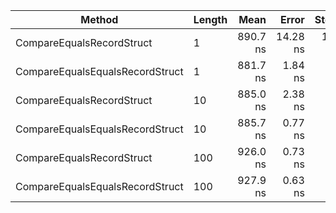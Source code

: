 | Method                          | Length | Mean     | Error    | StdDev   | Allocated |
|-------------------------------- |------- |---------:|---------:|---------:|----------:|
| CompareEqualsRecordStruct       | 1      | 890.7 ns | 14.28 ns | 11.15 ns |         - |
| CompareEqualsEqualsRecordStruct | 1      | 881.7 ns |  1.84 ns |  1.44 ns |         - |
| CompareEqualsRecordStruct       | 10     | 885.0 ns |  2.38 ns |  1.86 ns |         - |
| CompareEqualsEqualsRecordStruct | 10     | 885.7 ns |  0.77 ns |  0.65 ns |         - |
| CompareEqualsRecordStruct       | 100    | 926.0 ns |  0.73 ns |  0.65 ns |         - |
| CompareEqualsEqualsRecordStruct | 100    | 927.9 ns |  0.63 ns |  0.56 ns |         - |
